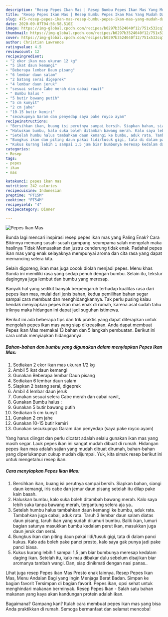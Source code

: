 ```yaml
---
description: "Resep Pepes Ikan Mas | Resep Bumbu Pepes Ikan Mas Yang Mudah Dan Praktis"
title: "Resep Pepes Ikan Mas | Resep Bumbu Pepes Ikan Mas Yang Mudah Dan Praktis"
slug: 475-resep-pepes-ikan-mas-resep-bumbu-pepes-ikan-mas-yang-mudah-dan-praktis
date: 2020-09-07T04:56:58.510Z
image: https://img-global.cpcdn.com/recipes/b0297b3524040f12/751x532cq70/pepes-ikan-mas-foto-resep-utama.jpg
thumbnail: https://img-global.cpcdn.com/recipes/b0297b3524040f12/751x532cq70/pepes-ikan-mas-foto-resep-utama.jpg
cover: https://img-global.cpcdn.com/recipes/b0297b3524040f12/751x532cq70/pepes-ikan-mas-foto-resep-utama.jpg
author: Christian Lawrence
ratingvalue: 4.5
reviewcount: 12
recipeingredient:
- "2 ekor ikan mas ukuran 12 kg"
- "5 ikat daun kemangi"
- "Beberapa lembar Daun pisang"
- "6 lembar daun salam"
- "2 batang serai digeprek"
- "4 lembar daun jeruk"
- "sesuai selera Cabe merah dan cabai rawit"
- " Bumbu halus "
- "5 butir bawang putih"
- "5 cm kunyit"
- "2 cm jahe"
- "10-15 butir kemiri"
- "secukupnya Garam dan penyedap saya pake royco ayam"
recipeinstructions:
- "Bersihkan ikan, buang isi perutnya sampai bersih. Siapkan bahan, siangi daun kemangi, iris cabe dan jemur daun pisang setelah itu dilap pake kain basah."
- "Haluskan bumbu, kalo suka boleh ditambah bawang merah. Kalo saya lebih suka tanpa bawang merah, tergantung selera aja ya.."
- "Setelah humbu halus tambahkan daun kemangi ke bumbu, aduk rata. Tambahkan juga cabai, aduk rata. Taruh 3 lembar daun salam diatas daun pisang, taruh ikan yang sudah dilumuri bumbu. Balik ikan, lumuri bagian satunya masukkan bumbu kedalam perut ikan, masukkan juga daun jeruk dan serai."
- "Bungkus ikan dan piting daun pakai lidi/tusuk gigi, tata di dalam panci kukus. Kalo ada boleh pake panci presto, kalo saya gak punya jadi pake panci biasa."
- "Kukus kurang lebih 1 sampai 1,5 jam biar bumbunya meresap kedalam daging ikan. Setelah itu, kalo mau dibakar dulu sebelum disajikan biar aromanya tambah wangi. Dan, siap dinikmati dengan nasi panas.."
categories:
- Resep
tags:
- pepes
- ikan
- mas

katakunci: pepes ikan mas 
nutrition: 242 calories
recipecuisine: Indonesian
preptime: "PT15M"
cooktime: "PT54M"
recipeyield: "4"
recipecategory: Dinner

---
```



![Pepes Ikan Mas](https://img-global.cpcdn.com/recipes/b0297b3524040f12/751x532cq70/pepes-ikan-mas-foto-resep-utama.jpg)

Bunda lagi mencari inspirasi resep pepes ikan mas yang Paling Enak? Cara Bikinnya memang susah-susah gampang. seumpama salah mengolah maka hasilnya Tidak Memuaskan dan justru cenderung tidak enak. Padahal pepes ikan mas yang enak selayaknya mempunyai aroma dan cita rasa yang dapat memancing selera kita.

Selain digoreng, ikan mas juga cocok diolah menjadi pepes. Menu khas Sunda ini memiliki rasa yang sedap penuh dengan bumbu. Selain itu, tekstur dagingnya juga lembut dan bumbu yang meresap.

Banyak hal yang sedikit banyak berpengaruh terhadap kualitas rasa dari pepes ikan mas, mulai dari jenis bahan, kedua pemilihan bahan segar sampai cara membuat dan menghidangkannya. Tak perlu pusing kalau hendak menyiapkan pepes ikan mas enak di rumah, karena asal sudah tahu triknya maka hidangan ini dapat jadi suguhan istimewa.


Berikut ini ada beberapa tips dan trik praktis yang dapat diterapkan untuk mengolah pepes ikan mas yang siap dikreasikan. Anda dapat membuat Pepes Ikan Mas memakai 13 bahan dan 5 langkah pembuatan. Berikut ini cara untuk menyiapkan hidangannya.

<!--inarticleads1-->

##### Bahan-bahan dan bumbu yang digunakan dalam menyiapkan Pepes Ikan Mas:

1. Sediakan 2 ekor ikan mas ukuran 1/2 kg
1. Ambil 5 ikat daun kemangi
1. Gunakan Beberapa lembar Daun pisang
1. Sediakan 6 lembar daun salam
1. Siapkan 2 batang serai, digeprek
1. Ambil 4 lembar daun jeruk
1. Gunakan sesuai selera Cabe merah dan cabai rawit,
1. Gunakan  Bumbu halus :
1. Gunakan 5 butir bawang putih
1. Sediakan 5 cm kunyit
1. Gunakan 2 cm jahe
1. Gunakan 10-15 butir kemiri
1. Gunakan secukupnya Garam dan penyedap (saya pake royco ayam)


Yang harus diingat dan perlu dicatat adalah selalu gunakan ikan mas yang masih segar. Lauk pepes ikan ini sangat mudah dibuat di rumah. Hidangan pepes ikan mas adalah sajian yang mudah dibuat dirumah, bahan-bahan yang diperlukanpun cukup mudah dijumpai. Yuk, kita simak resep berikut ini untuk mengetahui resep ikan. 

<!--inarticleads2-->

##### Cara menyiapkan Pepes Ikan Mas:

1. Bersihkan ikan, buang isi perutnya sampai bersih. Siapkan bahan, siangi daun kemangi, iris cabe dan jemur daun pisang setelah itu dilap pake kain basah.
1. Haluskan bumbu, kalo suka boleh ditambah bawang merah. Kalo saya lebih suka tanpa bawang merah, tergantung selera aja ya..
1. Setelah humbu halus tambahkan daun kemangi ke bumbu, aduk rata. Tambahkan juga cabai, aduk rata. Taruh 3 lembar daun salam diatas daun pisang, taruh ikan yang sudah dilumuri bumbu. Balik ikan, lumuri bagian satunya masukkan bumbu kedalam perut ikan, masukkan juga daun jeruk dan serai.
1. Bungkus ikan dan piting daun pakai lidi/tusuk gigi, tata di dalam panci kukus. Kalo ada boleh pake panci presto, kalo saya gak punya jadi pake panci biasa.
1. Kukus kurang lebih 1 sampai 1,5 jam biar bumbunya meresap kedalam daging ikan. Setelah itu, kalo mau dibakar dulu sebelum disajikan biar aromanya tambah wangi. Dan, siap dinikmati dengan nasi panas..


Lihat juga resep Pepes ikan Mas Presto enak lainnya. Resep Pepes Ikan Mas, Menu Andalan Bagi yang Ingin Menjaga Berat Badan. Simpan ke bagian favorit Tersimpan di bagian favorit. Pepes ikan, opsi sehat untuk menghindari makanan berminyak. Resep Pepes Ikan - Salah satu bahan makanan yang kaya akan kandungan protein adalah ikan. 

Bagaimana? Gampang kan? Itulah cara membuat pepes ikan mas yang bisa Anda praktikkan di rumah. Semoga bermanfaat dan selamat mencoba!
